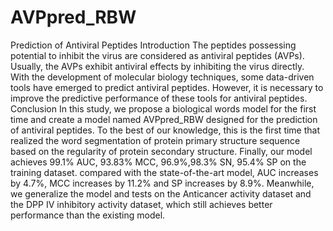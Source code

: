# AVPpred_RBW
Prediction of Antiviral Peptides
Introduction
The peptides possessing potential to inhibit the virus are considered as antiviral peptides (AVPs). Usually, the AVPs exhibit antiviral effects by inhibiting the virus directly. With the development of molecular biology techniques, some data-driven tools have emerged to predict antiviral peptides. However, it is necessary to improve the predictive performance of these tools for antiviral peptides.
Conclusion
In this study, we propose a biological words model for the first time and create a model named AVPpred_RBW designed for the prediction of antiviral peptides. To the best of our knowledge, this is the first time that realized the word segmentation of protein primary structure sequence based on the regularity of protein secondary structure.
Finally, our model achieves 99.1% AUC, 93.83% MCC, 96.9%,98.3% SN, 95.4% SP on the training dataset. compared with the state-of-the-art model, AUC increases by 4.7%, MCC increases by 11.2% and SP increases by 8.9%. Meanwhile, we generalize the model and tests on the Anticancer activity dataset and the DPP IV inhibitory activity dataset, which still achieves better performance than the existing model.
